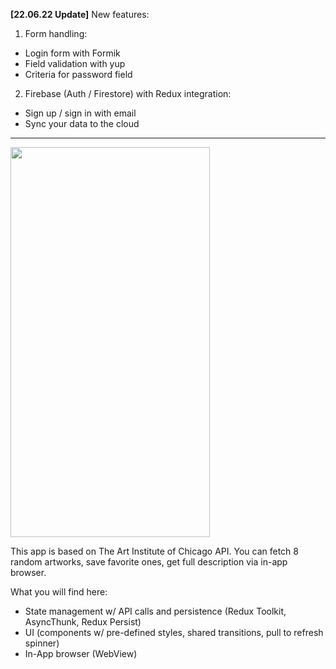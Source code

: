 **[22.06.22 Update]**
New features:
1. Form handling:
  - Login form with Formik
  - Field validation with yup
  - Criteria for password field
2. Firebase (Auth / Firestore) with Redux integration:
  - Sign up / sign in with email
  - Sync your data to the cloud

---

<img src="https://user-images.githubusercontent.com/47810008/175025731-1f872240-9096-41f8-be52-0bb281aef1e0.gif" width="319" height="624">

This app is based on The Art Institute of Chicago API. You can fetch 8 random artworks, save favorite ones, get full description via in-app browser.

What you will find here:
- State management w/ API calls and persistence (Redux Toolkit, AsyncThunk, Redux Persist)
- UI (components w/ pre-defined styles, shared transitions, pull to refresh spinner)
- In-App browser (WebView)




